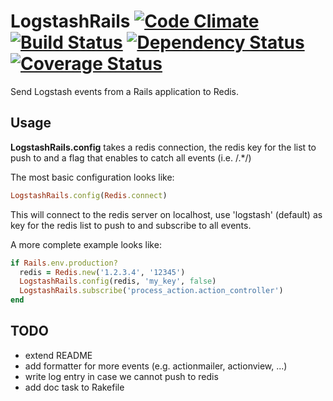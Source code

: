# LogstashRails [![Code Climate](https://codeclimate.com/github/cmertz/logstash-rails.png)](https://codeclimate.com/github/cmertz/logstash-rails) [![Build Status](https://secure.travis-ci.org/cmertz/logstash-rails.png)](http://travis-ci.org/cmertz/logstash-rails) [![Dependency Status](https://gemnasium.com/cmertz/logstash-rails.png)](https://gemnasium.com/cmertz/logstash-rails) [![Coverage Status](https://coveralls.io/repos/cmertz/logstash-rails/badge.png)](https://coveralls.io/r/cmertz/logstash-rails)

Send Logstash events from a Rails application to Redis.


## Usage

**LogstashRails.config** takes a redis connection, the redis key for the list
to push to and a flag that enables to catch all events (i.e. /.\*/)

The most basic configuration looks like:

```ruby
LogstashRails.config(Redis.connect)
```

This will connect to the redis server on localhost, use 'logstash' (default) as
key for the redis list to push to and subscribe to all events.

A more complete example looks like:

```ruby
if Rails.env.production?
  redis = Redis.new('1.2.3.4', '12345')
  LogstashRails.config(redis, 'my_key', false)
  LogstashRails.subscribe('process_action.action_controller')
end
```


## TODO

* extend README
* add formatter for more events (e.g. actionmailer, actionview, ...)
* write log entry in case we cannot push to redis
* add doc task to Rakefile
